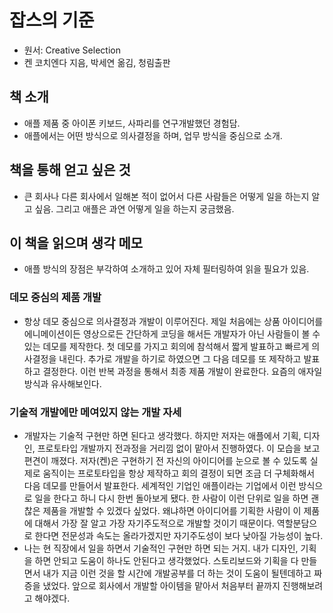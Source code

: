# 잡스의 기준
- 원서: Creative Selection
- 켄 코치엔다 지음, 박세연 옮김, 청림출판

## 책 소개
- 애플 제품 중 아이폰 키보드, 사파리를 연구개발했던 경험담.
- 애플에서는 어떤 방식으로 의사결정을 하며, 업무 방식을 중심으로 소개.

## 책을 통해 얻고 싶은 것
- 큰 회사나 다른 회사에서 일해본 적이 없어서 다른 사람들은 어떻게 일을 하는지 알고 싶음. 그리고 애플은 과연 어떻게 일을 하는지 궁금했음.

## 이 책을 읽으며 생각 메모
- 애플 방식의 장점은 부각하여 소개하고 있어 자체 필터링하여 읽을 필요가 있음.

### 데모 중심의 제품 개발
- 항상 데모 중심으로 의사결정과 개발이 이루어진다. 제일 처음에는 상품 아이디어를 에니메이션이든 영상으로든 간단하게 코딩을 해서든 개발자가 아닌 사람들이 볼 수 있는 데모를 제작한다. 첫 데모를 가지고 회의에 참석해서 짧게 발표하고 빠르게 의사결정을 내린다. 추가로 개발을 하기로 하였으면 그 다음 데모를 또 제작하고 발표하고 결정한다. 이런 반복 과정을 통해서 최종 제품 개발이 완료한다. 요즘의 애자일 방식과 유사해보인다.

### 기술적 개발에만 메여있지 않는 개발 자세
- 개발자는 기술적 구현만 하면 된다고 생각했다. 하지만 저자는 애플에서 기획, 디자인, 프로토타입 개발까지 전과정을 거리낌 없이 맡아서 진행하였다. 이 모습을 보고 편견이 깨졌다. 저자(켄)은 구현하기 전 자신의 아이디어를 눈으로 볼 수 있도록 실제로 움직이는 프로토타입을 항상 제작하고 회의 결정이 되면 조금 더 구체화해서 다음 데모를 만들어서 발표한다. 세계적인 기업인 애플이라는 기업에서 이런 방식으로 일을 한다고 하니 다시 한번 돌아보게 됐다. 한 사람이 이런 단위로 일을 하면 괜찮은 제품을 개발할 수 있겠다 싶었다. 왜냐하면 아이디어를 기획한 사람이 이 제품에 대해서 가장 잘 알고 가장 자기주도적으로 개발할 것이기 때문이다. 역할분담으로 한다면 전문성과 속도는 올라가겠지만 자기주도성이 보다 낮아질 가능성이 높다.
- 나는 현 직장에서 일을 하면서 기술적인 구현만 하면 되는 거지. 내가 디자인, 기획을 하면 안되고 도움이 하나도 안된다고 생각했었다. 스토리보드와 기획을 다 만들면서 내가 지금 이런 것을 할 시간에 개발공부를 더 하는 것이 도움이 될텐데하고 짜증을 냈었다. 앞으로 회사에서 개발할 아이템을 맡아서 처음부터 끝까지 진행해보려고 해야겠다.